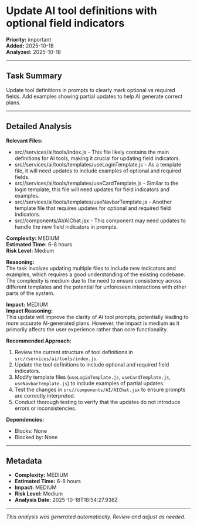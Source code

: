 # Update AI tool definitions with optional field indicators

**Priority:** important  
**Added:** 2025-10-18  
**Analyzed:** 2025-10-18  

---

## Task Summary

Update tool definitions in prompts to clearly mark optional vs required fields. Add examples showing partial updates to help AI generate correct plans. 

---

## Detailed Analysis

**Relevant Files:**
- src//services/ai/tools/index.js - This file likely contains the main definitions for AI tools, making it crucial for updating field indicators.
- src//services/ai/tools/templates/useLoginTemplate.js - As a template file, it will need updates to include examples of optional and required fields.
- src//services/ai/tools/templates/useCardTemplate.js - Similar to the login template, this file will need updates for field indicators and examples.
- src//services/ai/tools/templates/useNavbarTemplate.js - Another template file that requires updates for optional and required field indicators.
- src//components/AI/AIChat.jsx - This component may need updates to handle the new field indicators in prompts.

**Complexity:** MEDIUM  
**Estimated Time:** 6-8 hours  
**Risk Level:** Medium  

**Reasoning:**  
The task involves updating multiple files to include new indicators and examples, which requires a good understanding of the existing codebase. The complexity is medium due to the need to ensure consistency across different templates and the potential for unforeseen interactions with other parts of the system.

**Impact:** MEDIUM  
**Impact Reasoning:**  
This update will improve the clarity of AI tool prompts, potentially leading to more accurate AI-generated plans. However, the impact is medium as it primarily affects the user experience rather than core functionality.

**Recommended Approach:**
1. Review the current structure of tool definitions in `src//services/ai/tools/index.js`.
2. Update the tool definitions to include optional and required field indicators.
3. Modify template files (`useLoginTemplate.js`, `useCardTemplate.js`, `useNavbarTemplate.js`) to include examples of partial updates.
4. Test the changes in `src//components/AI/AIChat.jsx` to ensure prompts are correctly interpreted.
5. Conduct thorough testing to verify that the updates do not introduce errors or inconsistencies.

**Dependencies:**
- Blocks: None
- Blocked by: None

---

## Metadata

- **Complexity:** MEDIUM
- **Estimated Time:** 6-8 hours
- **Impact:** MEDIUM
- **Risk Level:** Medium
- **Analysis Date:** 2025-10-18T18:54:27.938Z

---

*This analysis was generated automatically. Review and adjust as needed.*
